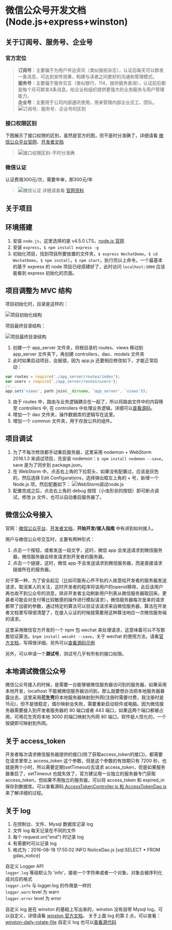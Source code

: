 # 微信公众号开发文档(Node.js+express+winston)

## 关于订阅号、服务号、企业号
### 官方定位

> **订阅号**：主要偏于为用户传达资讯（类似报纸杂志），认证后每天可以群发一条消息，可达到宣传效果，构建与读者之间更好的沟通和管理模式。   
> **服务号**：主要偏于服务交互（类似银行，114，提供服务查询），认证前后都是每个月可群发4条消息。给企业和组织提供更强大的业务服务与用户管理能力。   
> **企业号**：主要用于公司内部通讯使用，用来管理内部企业员工、团队。   
> ![订阅号、服务号、企业号的区别](img/wechatCampare.jpg)

### 接口权限区别
下图展示了接口权限的区别，虽然是官方的图，但不是时分准确了，详细请看 [微信公众平台官网](https://mp.weixin.qq.com/cgi-bin/loginpage)、[开发者文档](https://mp.weixin.qq.com/wiki)
> ![接口权限区别-不时分准确](img/auth.jpg)

### 微信认证
认证费用300元/次，需要年审，即300元/年
> ![微信认证](img/authDetail.jpg)
详细请查看 [官网资料](https://kf.qq.com/faq/120322fu63YV131031NR36Fb.html)

## 关于项目


## 环境搭建
1. 安装 `node.js`，这里选择的是 v4.5.0 LTS，[node.js 官网](https://nodejs.org)
2. 安装 `express`，`$ npm install express -g`
3. 初始化项目，找到项目所要放置的文件夹，`$ express WechatDemo`，`$ cd WechatDemo`，`$ npm install`，`$ npm start`，执行完以上命令，一个最基本的基于 express 的 node 项目已经搭建好了，此时访问 `localhost:3000` 应该能看到 express 初始化的页面。

## 项目调整为 MVC 结构
项目初始化时，目录是这样的：

 ![项目初始化结构](img/projectStructureInit.png)

项目最终目录结构：

 ![项目最终目录结构](img/projectStructureFinal.png)

 1. 创建一个 app_server 文件夹，将根目录的 routes、views 移动到 app_server 文件夹下，再创建 controllers、dao、models 文件夹
 2. 此时如果启动项目，会报错，因为 app.js 还要相应修改如下，才能正常启动：
```javascript
var routes = require('./app_server/routes/index');
var users = require('./app_server/routes/users');
//...
app.set('views', path.join(__dirname, 'app_server', 'views'));
```
 3. 由于 routes 中，路由与业务逻辑耦合在一起了，所以将路由文件中的内容移至 controllers 中, 在 controllers 中处理业务逻辑，详细可以[查看源码](https://github.com/luckyLZH/FEPrototype/tree/master/app_server)。
 4. 增加一个 dao 文件夹，操作数据库的逻辑写在这里。
 5. 增加一个 common 文件夹，用于存放公共的组件。

## 项目调试
1. 为了不每次修改都手动重启服务器，这里采用 nodemon + WebStorm 2016.1.3 来调试项目，先安装 nodemon：`$ npm install nodemon --save`，save 是为了同步到 package.json。
2. 在 WebStorm 中，点击右上角的下拉箭头，如果没有配置过，应该是灰色的，然后选择 Edit Configurations，选择弹出框左上角的 + 号，新增一个 Node.js 项，然后配置如下：
![WebStorm调试node.js](img/nodeDebug.png)
3. 配置完成之后，点击右上角的 debug 按钮（小虫形状的按钮）即可断点调试，修改 js 文件，也可以自动重启服务器了。

## 微信公众号接入
官网：[微信公众平台](https://mp.weixin.qq.com/cgi-bin/loginpage)、[开发者文档](https://mp.weixin.qq.com/wiki)，**开始开发/接入指南** 中有讲到如何接入。

用户与微信公众号交互时，主要有两种形式：
1. 点击一个按钮，或者发送一段文字，这时，微信 app 会发送请求到微信服务器，微信服务器会转发请求到开发者的服务器。
2. 点击一个链接，这时，微信 app 不会发送请求到微信服务器，而是直接请求链接所在的服务器。

对于第一种，为了安全起见（比如可能有心怀不轨的人故意给开发者的服务器发送请求，取消某人的关注，这时开发者的程序将该用户的openid移除，此后该用户再也收不到公众号的消息，除非开发者主动刷新用户列表从微信服务器取回来。更甚者可能会对支付等比较敏感的操作进行模拟请求），微信服务器每次发来的请求都带了加密的参数，通过特定的算法可以验证该请求来自微信服务器，算法在开发者文档里写得很清楚了，在接入认证的时候就需要用这种算法响应一次微信服务端的请求。

这里采用微信官方开发的一个 npm 包 wechat 来处理请求，这意味着可以不写那套验证算法。`$npm install wecaht --save`，关于 wechat 的使用方法，请看[官方文档](https://github.com/node-webot/wechat)，写得很详细。另外可以[查看源码示例](https://github.com/luckyLZH/FEPrototype/blob/master/app_server/controllers/AutoReplyController.js)

另外，可以申请一个**测试号**，测试号几乎有所有的接口权限。

## 本地调试微信公众号
微信公众号接入的时候，是需要一台能够被微信服务器访问到的服务器，如果采用本地开发，localhost 不能被微信服务器访问到，那么就要想办法把本地服务器暴露出去，这里采用**花生壳**将本地服务器映射到外网(注册时需要付费，我注册时是15元)，但不是很稳定，偶尔映射会失败，需要重新启动软件或电脑。因为微信服务器需要接入到开发者服务器的 80 端口或者 443 端口，如果这两个端口都被占用，可用花生壳将本地 3000 的端口映射为外网 80 端口，软件挺人性化的，一个按键即可映射到外网。

## 关于 access_token
开发者每次请求微信服务器提供的接口(除了获取access_token的接口)，都需要在请求里带上 access_token 这个参数，但是这个参数的有效期只有 7200 秒，也就是两个小时，所以需要定期(setTimeout)去请求 access_token，但是如果服务器重启了，setTimeout 也就失效了，官方建议用一台独立的服务器专门获取 access_token，但如果不用独立的服务器，可以将 access_token 和 expired_in 保存到数据库。可以查看源码[ AccessTokenController.js 和 AccessTokenDao.js](https://github.com/luckyLZH/FEPrototype/tree/master/app_server)来了解详细的过程。


## 关于 log
1. 在控制台、文件、Mysql 数据库记录 log
2. 文件 log 每天记录在不同的文件
3. 每个 request.on("end") 时记录 log
4. 有需要时可以记录 log
5. 格式为：2016-08-18 17:55:02 INFO NoticeDao.js [sql:SELECT * FROM gdas_notice]

自定义 Logger API   
`logger.log`  等级默认为   'info'，接收一个字符串或者一个对象，对象会被序列化成对应的格式   
`logger.info` 与 logger.log 的作用是一样的   
`logger.warn` level 为 warn   
`logger.error` level 为 error   

自定义 log 是在 winston 的基础上写出来的，winston 没有自带 Mysql log，可以自定义，详情请看 [winston 官方文档](https://github.com/winstonjs/winston#adding-custom-transports)。
关于上面 log 的第 2 点，可以查看：[winston-daily-rotate-file](https://github.com/winstonjs/winston-daily-rotate-file)
自定义 log 也可以[查看源代码](https://github.com/luckyLZH/FEPrototype/tree/master/common/Logger)
